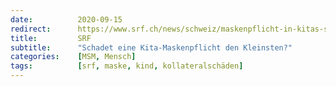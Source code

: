 ```yaml
---
date:          2020-09-15
redirect:      https://www.srf.ch/news/schweiz/maskenpflicht-in-kitas-schadet-eine-kita-maskenpflicht-den-kleinsten
title:         SRF
subtitle:      "Schadet eine Kita-Maskenpflicht den Kleinsten?"
categories:    [MSM, Mensch]
tags:          [srf, maske, kind, kollateralschäden]
---
```

